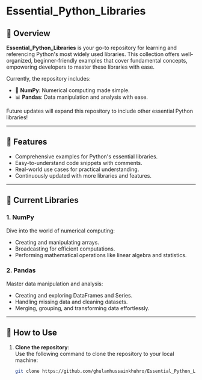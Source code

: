 # Essential_Python_Libraries  

## 🚀 Overview  
**Essential_Python_Libraries** is your go-to repository for learning and referencing Python's most widely used libraries. This collection offers well-organized, beginner-friendly examples that cover fundamental concepts, empowering developers to master these libraries with ease.  

Currently, the repository includes:  
- 🧮 **NumPy**: Numerical computing made simple.  
- 📊 **Pandas**: Data manipulation and analysis with ease.  

Future updates will expand this repository to include other essential Python libraries!  

---

## 📝 Features  
- Comprehensive examples for Python's essential libraries.  
- Easy-to-understand code snippets with comments.  
- Real-world use cases for practical understanding.  
- Continuously updated with more libraries and features.  

---

## 📂 Current Libraries  

### 1. NumPy  
Dive into the world of numerical computing:  
- Creating and manipulating arrays.  
- Broadcasting for efficient computations.  
- Performing mathematical operations like linear algebra and statistics.  

### 2. Pandas  
Master data manipulation and analysis:  
- Creating and exploring DataFrames and Series.  
- Handling missing data and cleaning datasets.  
- Merging, grouping, and transforming data effortlessly.  

---

## 🔧 How to Use  

1. **Clone the repository**:  
   Use the following command to clone the repository to your local machine:  
   ```bash  
   git clone https://github.com/ghulamhussainkhuhro/Essential_Python_Libraries.git  

